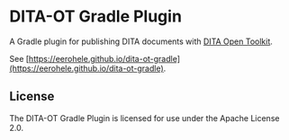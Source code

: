 DITA-OT Gradle Plugin
=====================

A Gradle plugin for publishing DITA documents with [DITA Open Toolkit][dita-ot].

See [https://eerohele.github.io/dita-ot-gradle](https://eerohele.github.io/dita-ot-gradle).

[dita-ot]: http://www.dita-ot.org

## License

The DITA-OT Gradle Plugin is licensed for use under the Apache License 2.0.
